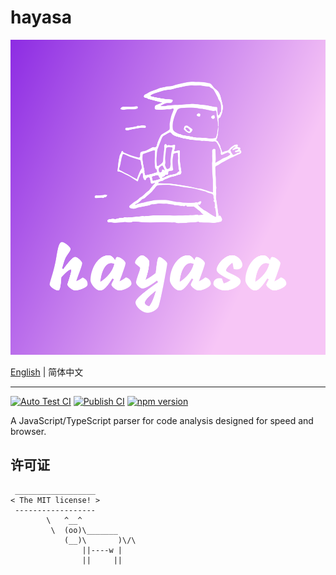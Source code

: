 # hayasa

<div style="text-align: center">
  <img src="./logo.png" />
</div>

[English](./README.md) | 简体中文

---

[![Auto Test CI](https://github.com/DarrenDanielDay/hayasa/actions/workflows/test.yml/badge.svg)](https://github.com/DarrenDanielDay/hayasa/actions/) [![Publish CI](https://github.com/DarrenDanielDay/hayasa/actions/workflows/publish.yml/badge.svg)](https://github.com/DarrenDanielDay/hayasa/actions/) [![npm version](https://badge.fury.io/js/hayasa.svg)](https://badge.fury.io/js/hayasa)

A JavaScript/TypeScript parser for code analysis designed for speed and browser.

## 许可证

```text
 __________________
< The MIT license! >
 ------------------
        \   ^__^
         \  (oo)\_______
            (__)\       )\/\
                ||----w |
                ||     ||
```
